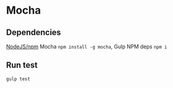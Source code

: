 # Mocha

## Dependencies
[NodeJS/npm](http://nodejs.org/download)
Mocha `npm install -g mocha`, Gulp
NPM deps `npm i`

## Run test
`gulp test`